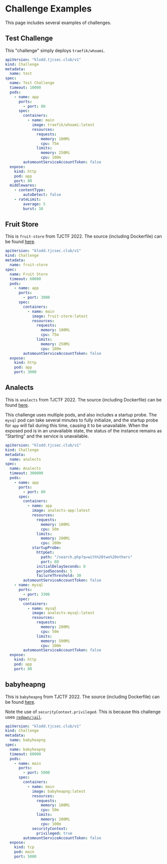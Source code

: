 # Challenge Examples

This page includes several examples of challenges.

## Test Challenge

This "challenge" simply deploys `traefik/whoami`.

```yaml
apiVersion: "klodd.tjcsec.club/v1"
kind: Challenge
metadata:
  name: test
spec:
  name: Test Challenge
  timeout: 10000
  pods:
    - name: app
      ports:
        - port: 80
      spec:
        containers:
          - name: main
            image: traefik/whoami:latest
            resources:
              requests:
                memory: 100Mi
                cpu: 75m
              limits:
                memory: 250Mi
                cpu: 100m
        automountServiceAccountToken: false
  expose:
    kind: http
    pod: app
    port: 80
  middlewares:
    - contentType:
        autoDetect: false
    - rateLimit:
        average: 5
        burst: 10
```

## Fruit Store

This is `fruit-store` from TJCTF 2022. The source (including Dockerfile) can be found [here](https://github.com/TJCSec/tjctf-2022-challenges/tree/master/web/fruit-store).

```yaml
apiVersion: "klodd.tjcsec.club/v1"
kind: Challenge
metadata:
  name: fruit-store
spec:
  name: Fruit Store
  timeout: 60000
  pods:
    - name: app
      ports:
        - port: 3000
      spec:
        containers:
          - name: main
            image: fruit-store:latest
            resources:
              requests:
                memory: 100Mi
                cpu: 75m
              limits:
                memory: 250Mi
                cpu: 100m
        automountServiceAccountToken: false
  expose:
    kind: http
    pod: app
    port: 3000
```

## Analects

This is `analects` from TJCTF 2022. The source (including Dockerfile) can be found [here](https://github.com/TJCSec/tjctf-2022-challenges/tree/master/web/analects).

This challenge uses multiple pods, and also includes a startup probe. The `mysql` pod can take several minutes to fully initialize, and the startup probe for `app` will fail during this time, causing it to be unavailable. When the exposed pod is in an unavailable state, the status of the instance remains as "Starting" and the service is unavailable.

```yaml
apiVersion: "klodd.tjcsec.club/v1"
kind: Challenge
metadata:
  name: analects
spec:
  name: Analects
  timeout: 300000
  pods:
    - name: app
      ports:
        - port: 80
      spec:
        containers:
          - name: app
            image: analects-app:latest
            resources:
              requests:
                memory: 100Mi
                cpu: 50m
              limits:
                memory: 200Mi
                cpu: 100m
            startupProbe:
              httpGet:
                path: "/search.php?q=with%20two%20others"
                port: 80
              initialDelaySeconds: 0
              periodSeconds: 5
              failureThreshold: 30
        automountServiceAccountToken: false
    - name: mysql
      ports:
        - port: 3306
      spec:
        containers:
          - name: mysql
            image: analects-mysql:latest
            resources:
              requests:
                memory: 200Mi
                cpu: 50m
              limits:
                memory: 500Mi
                cpu: 100m
        automountServiceAccountToken: false
  expose:
    kind: http
    pod: app
    port: 80
```

## babyheapng

This is `babyheapng` from TJCTF 2022. The source (including Dockerfile) can be found [here](https://github.com/TJCSec/tjctf-2022-challenges/tree/master/pwn/babyheapng).

Note the use of `securityContext.privileged`. This is because this challenge uses [`redpwn/jail`](https://github.com/redpwn/jail).

```yaml
apiVersion: "klodd.tjcsec.club/v1"
kind: Challenge
metadata:
  name: babyheapng
spec:
  name: babyheapng
  timeout: 60000
  pods:
    - name: main
      ports:
        - port: 5000
      spec:
        containers:
          - name: main
            image: babyheapng:latest
            resources:
              requests:
                memory: 100Mi
                cpu: 50m
              limits:
                memory: 200Mi
                cpu: 100m
            securityContext:
              privileged: true
        automountServiceAccountToken: false
  expose:
    kind: tcp
    pod: main
    port: 5000
```
